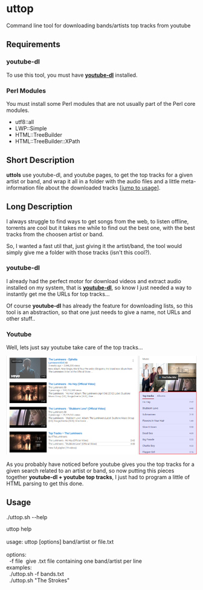 # uttop
Command line tool for downloading bands/artists top tracks from youtube

<h2>Requirements</h2>

<h3>youtube-dl</h3>
To use this tool, you must have <b><a href='https://github.com/rg3/youtube-dl'>youtube-dl</a></b> installed.

<h3>Perl Modules</h3>
You must install some Perl modules that are not usually part of the Perl core modules.
<ul>
  <li>utf8::all</li>
  <li>LWP::Simple</li>
  <li>HTML::TreeBuilder</li>
  <li>HTML::TreeBuilder::XPath</li>
</ul>

<h2>Short Description</h2>
<b>uttols</b> use youtube-dl, and youtube pages, to get the top tracks for a given artist or band, and wrap it all in a folder with the audio files and a little meta-information file about the downloaded tracks [<a href="#usage">jump to usage</a>].

<h2>Long Description</h2>
<p>I always struggle to find ways to get songs from the web, to listen offline, torrents are cool but it takes me while to find out the best one, with the best tracks from the choosen artist or band.</p>

<p>So, I wanted a fast util that, just giving it the artist/band, the tool would simply give me a folder with those tracks (isn't this cool?).</p>

<h3>youtube-dl</h3>

<p>I already had the perfect motor for download videos and extract audio installed on my system, that is <b><a href='https://github.com/rg3/youtube-dl'>youtube-dl</a></b>, so know I just needed a way to instantly get me the URLs for top tracks...</p>

<p>Of course <b>youtube-dl</b> has already the feature for downloading lists, so this tool is an abstraction, so that one just needs to give a name, not URLs and other stuff..</p>

<h3>Youtube</h3>

<p>Well, lets just say youtube take care of the top tracks...</p>
<img src='.img/youtube.png'/>

<p>As you probably have noticed before youtube gives you the top tracks for a given search related to an artist or band, so now putting this pieces together <b>youtube-dl + youtube top tracks</b>, I just had to program a little of HTML parsing to get this done.</p>


<h2 id="usage">Usage</h2>
<p>./uttop.sh --help</p>
<p>
uttop help
<br/><br/>
usage: uttop [options] band/artist or file.txt
<br/><br/>
options:<br/>
&nbsp; -f file 	 &nbsp;give .txt file containing one band/artist per line<br/>
examples:<br/>
&nbsp; ./uttop.sh -f bands.txt<br/>
&nbsp; ./uttop.sh "The Strokes"<br/>
</p>
